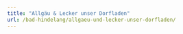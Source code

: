 ```yaml
---
title: "Allgäu & Lecker unser Dorfladen"
url: /bad-hindelang/allgaeu-und-lecker-unser-dorfladen/
---
```

